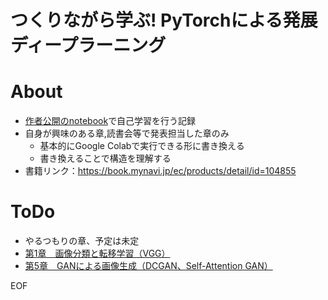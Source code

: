 # つくりながら学ぶ! PyTorchによる発展ディープラーニング

# About
* [作者公開のnotebook](https://github.com/YutaroOgawa/pytorch_advanced)で自己学習を行う記録
* 自身が興味のある章,読書会等で発表担当した章のみ
  * 基本的にGoogle Colabで実行できる形に書き換える
  * 書き換えることで構造を理解する
* 書籍リンク：https://book.mynavi.jp/ec/products/detail/id=104855

# ToDo
* やるつもりの章、予定は未定
* [第1章　画像分類と転移学習（VGG）]()
* [第5章　GANによる画像生成（DCGAN、Self-Attention GAN）]()

EOF